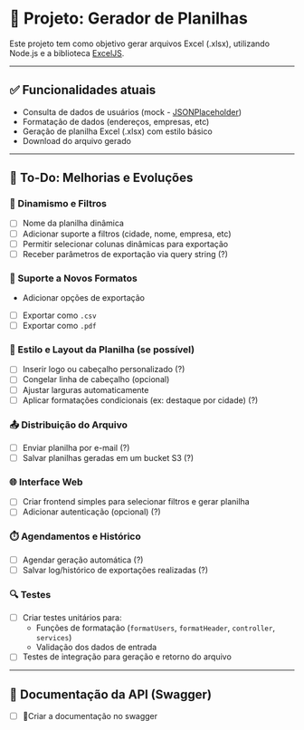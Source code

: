 # 📝 Projeto: Gerador de Planilhas

Este projeto tem como objetivo gerar arquivos Excel (.xlsx), utilizando Node.js e a biblioteca [ExcelJS](https://www.npmjs.com/package/exceljs).

---

## ✅ Funcionalidades atuais

- Consulta de dados de usuários (mock - [JSONPlaceholder](https://jsonplaceholder.typicode.com/users))
- Formatação de dados (endereços, empresas, etc)
- Geração de planilha Excel (.xlsx) com estilo básico
- Download do arquivo gerado

---

## 📌 To-Do: Melhorias e Evoluções

### 🔄 Dinamismo e Filtros

- [ ] Nome da planilha dinâmica
- [ ] Adicionar suporte a filtros (cidade, nome, empresa, etc)
- [ ] Permitir selecionar colunas dinâmicas para exportação
- [ ] Receber parâmetros de exportação via query string (?)

### 📁 Suporte a Novos Formatos

- Adicionar opções de exportação
- [ ] Exportar como `.csv`
- [ ] Exportar como `.pdf`

### 🎨 Estilo e Layout da Planilha (se possível)

- [ ] Inserir logo ou cabeçalho personalizado (?)
- [ ] Congelar linha de cabeçalho (opcional)
- [ ] Ajustar larguras automaticamente
- [ ] Aplicar formatações condicionais (ex: destaque por cidade) (?)

### 📤 Distribuição do Arquivo

- [ ] Enviar planilha por e-mail (?)
- [ ] Salvar planilhas geradas em um bucket S3 (?)

### 🌐 Interface Web

- [ ] Criar frontend simples para selecionar filtros e gerar planilha
- [ ] Adicionar autenticação (opcional) (?)

### ⏱️ Agendamentos e Histórico

- [ ] Agendar geração automática (?)
- [ ] Salvar log/histórico de exportações realizadas (?)

### 🔍 Testes

- [ ] Criar testes unitários para:
  - Funções de formatação (`formatUsers`, `formatHeader`, `controller`, `services`)
  - Validação dos dados de entrada
- [ ] Testes de integração para geração e retorno do arquivo

---

## 🧪 Documentação da API (Swagger)

- [ ] 📎Criar a documentação no swagger
